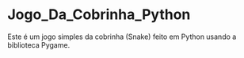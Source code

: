 # Jogo_Da_Cobrinha_Python
Este é um jogo simples da cobrinha (Snake) feito em Python usando a biblioteca Pygame.

